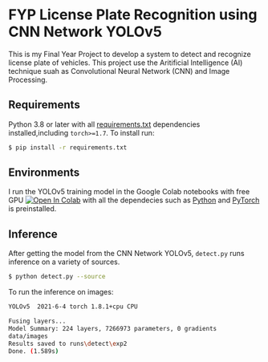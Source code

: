 # FYP License Plate Recognition using CNN Network YOLOv5
This is my Final Year Project to develop a system to detect and recognize license plate of vehicles. This project use the Aritificial Intelligence (AI) technique suah as Convolutional Neural Network (CNN) and Image Processing.

## Requirements
Python 3.8 or later with all [requirements.txt](https://github.com/Wenxiang98/FYP_License-Plate_Recognition_YOLOv5/blob/main/requirements.txt) dependencies installed,including `torch>=1.7`. To install run:
```bash
$ pip install -r requirements.txt
```

## Environments
I run the YOLOv5 training model in the Google Colab notebooks with free GPU <a href="https://colab.research.google.com/github/ultralytics/yolov5/blob/master/tutorial.ipynb"><img src="https://colab.research.google.com/assets/colab-badge.svg" alt="Open In Colab"></a> with all the dependecies such as [Python](https://www.python.org/) and [PyTorch](https://pytorch.org/) is preinstalled.  

## Inference
After getting the model from the CNN Network YOLOv5, `detect.py` runs inference on a variety of sources.

```bash
$ python detect.py --source 
```
To run the inference on images: 
```bash
YOLOv5  2021-6-4 torch 1.8.1+cpu CPU

Fusing layers...
Model Summary: 224 layers, 7266973 parameters, 0 gradients
data/images
Results saved to runs\detect\exp2
Done. (1.589s)
```

